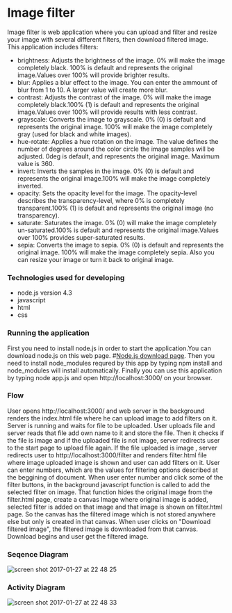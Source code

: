 # Image filter

Image filter is web application where you can upload and filter and resize your image with several different filters, then download filtered image.<br>
This application includes filters: <br>
- brightness: Adjusts the brightness of the image. 0% will make the image completely black. 100% is default and represents the original image.Values over 100% will provide brighter results.
- blur: Applies a blur effect to the image. You can enter the ammount of blur from 1 to 10. A larger value will create more blur.
- contrast: Adjusts the contrast of the image. 0% will make the image completely black.100% (1) is default and represents the original image.Values over 100% will provide results with less contrast.
- grayscale: Converts the image to grayscale. 0% (0) is default and represents the original image. 100% will make the image completely gray (used for black and white images).
- hue-rotate: Applies a hue rotation on the image. The value defines the number of degrees around the color circle the image samples will be adjusted. 0deg is default, and represents the original image. Maximum value is 360.
- invert: Inverts the samples in the image. 0% (0) is default and represents the original image.100% will make the image completely inverted.
- opacity: Sets the opacity level for the image. The opacity-level describes the transparency-level, where 0% is completely transparent.100% (1) is default and represents the original image (no transparency).
- saturate: Saturates the image. 0% (0) will make the image completely un-saturated.100% is default and represents the original image.Values over 100% provides super-saturated results.
- sepia: 	Converts the image to sepia. 0% (0) is default and represents the original image. 100% will make the image completely sepia.
Also you can resize your image or turn it back to original image.

### Technologies used for developing
- node.js version 4.3
- javascript
- html
- css

### Running the application

First you need to install node.js in order to start the application.You can download node.js on this web page. #[Node.js download page](https://nodejs.org/en/download/).
Then you need to install node_modules requred by this app by typing npm install and node_modules will install automatically.
Finally you can use this application by typing node app.js and open http://localhost:3000/ on your browser.

### Flow

User opens http://localhost:3000/ and web server in the background renders the index.html file where he can upload image to add filters on it. Server is running and waits for file to be uploaded. User uploads file and server reads that file add own name to it and store the file. Then it checks if the file is image and if the uploaded file is not image, server redirects user to the start page to upload file again. If the file uploaded is image , server redirects user to http://localhost:3000/filter and renders filter.html file where image uploaded image is shown and user can add filters on it.
User can enter numbers, which are the values for filtering options described at the beggining of document. When user enter number and click some of the filter buttons, in the background javascript function is called to add the selected filter on image. That function hides the original image from the filter.html page, create a canvas Image where original image is added, selected filter is added on that image and that image is shown on filter.html page. So the canvas has the filtered image which is not stored anywhere else but only is created in that canvas. When user clicks on "Download filtered image", the filtered image is downloaded from that canvas. Download begins and user get the filtered image.


### Seqence Diagram

![screen shot 2017-01-27 at 22 48 25](https://cloud.githubusercontent.com/assets/22520841/22388899/52f55160-e4e3-11e6-8d71-e0c5b725ad13.png)

### Activity Diagram

![screen shot 2017-01-27 at 22 48 33](https://cloud.githubusercontent.com/assets/22520841/22388895/512c343e-e4e3-11e6-890e-dba5cd41f957.png)
